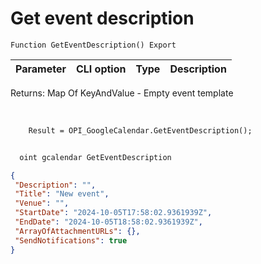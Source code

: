 ﻿---
sidebar_position: 1
---

# Get event description 




`Function GetEventDescription() Export`

  | Parameter | CLI option | Type | Description |
  |-|-|-|-|

  
  Returns:  Map Of KeyAndValue - Empty event template

<br/>




```bsl title="Code example"
    Result = OPI_GoogleCalendar.GetEventDescription();
```



```sh title="CLI command example"
    
  oint gcalendar GetEventDescription

```

```json title="Result"
{
 "Description": "",
 "Title": "New event",
 "Venue": "",
 "StartDate": "2024-10-05T17:58:02.9361939Z",
 "EndDate": "2024-10-05T18:58:02.9361939Z",
 "ArrayOfAttachmentURLs": {},
 "SendNotifications": true
}
```
